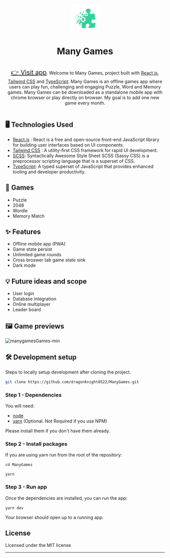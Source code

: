 <div align="center" >
  <img src="./public/manygames.png" width="90" alt="">
  <h1>Many Games</h1>
  <br/>
</div>

<div align="center">
<a target="_blank" style="font-size: 1.25rem" href="https://manygames.vercel.app">👉 Visit app</a>. Welcome to Many Games, project built with <a target="_blank" href="https://react.dev">React.js</a>, <a target="_blank" href="https://tailwindcss.com">Tailwind CSS</a> and <a target="_blank" href="https://www.typescriptlang.org">TypeScript</a>.
Many Games is an offline games app where users can play fun, challenging and engaging Puzzle, Word and Memory games. Many Games can be downloaded as a standalone mobile app with chrome browser or play directly on browser. My goal is to add one new game every month.
</div>
<br/>

## 🖥️ Technologies Used

- [React.js](https://react.dev) : React is a free and open-source front-end JavaScript library for building user interfaces based on UI components.
- [Tailwind CSS](https://tailwindcss.com) : A utility-first CSS framework for rapid UI development.
- [SCSS](https://sass-lang.com/): Syntactically Awesome Style Sheet SCSS (Sassy CSS) is a preprocessor scripting language that is a superset of CSS.
- [TypeScript](https://www.typescriptlang.org): A typed superset of JavaScript that provides enhanced tooling and developer productivity.

## 🧩 Games

- Puzzle
- 2048
- Wordle
- Memory Match

## ✨ Features

- Offline mobile app (PWA)
- Game state persist
- Unlimited game rounds
- Cross broswer tab game state sink
- Dark mode

## 💡 Future ideas and scope

- User login
- Database integration
- Online multiplayer
- Leader board

## 🖼️ Game previews

![manygamesGames-min](https://github.com/dragonknight0522/ManyGames/assets/85615075/4937c432-a808-4a31-b3b3-4e59d70abdf8)

## 🛠️ Development setup

Steps to locally setup development after cloning the project.

```sh
git clone https://github.com/dragonknight0522/ManyGames.git
```

### Step 1 - Dependencies

You will need:

- [node](https://nodejs.org/)
- [yarn](https://yarnpkg.com/en/docs/install) (Optional. Not Required if you use NPM)

Please install them if you don't have them already.

### Step 2 - Install packages

If you are using yarn run from the root of the repository:

```shell
cd ManyGames
```

```shell
yarn
```

### Step 3 - Run app

Once the dependencies are installed, you can run the app:

```shell
yarn dev
```

Your browser should open up to a running app.

## License

Licensed under the MIT license

---
